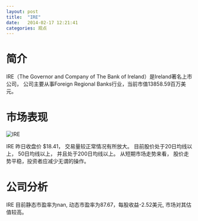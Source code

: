 ```yaml
---
layout: post
title:  "IRE"
date:   2014-02-17 12:21:41
categories: 观点
---
```


# 简介
IRE（The Governor and Company of The Bank of Ireland）是Ireland著名上市公司，
公司主要从事Foreign Regional Banks行业，当前市值13858.59百万美元。

# 市场表现

![IRE](http://finviz.com/chart.ashx?t=IRE&ty=c&ta=1&p=d&s=l)

IRE 昨日收盘价 $18.41，
交易量较正常情况有所放大。
目前股价处于20日均线以上，
50日均线以上，
并且处于200日均线以上。
从短期市场走势来看，
股价走势平稳，投资者应减少无谓的操作。

# 公司分析
IRE 目前静态市盈率为nan, 动态市盈率为87.67，每股收益-2.52美元,
市场对其估值较高。
